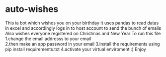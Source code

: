 # auto-wishes
This ia bot which wishes you on your birthday 
It uses pandas to read datas in excel and accordingly logs in to host account to send the bunch of emails
Also wishes everyone registered on Christmas and New Year 
To run this file 
1.change the email addresss to your email<br/>
2.then make an app password in your email
3.install the requirements using pip install requirements.txt
4.activate your virtual enviroment
 :)
 Enjoy
 
